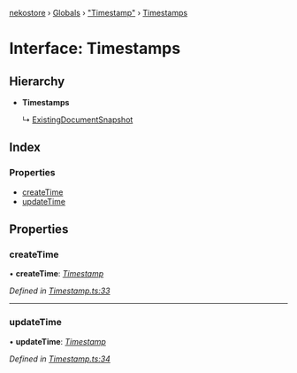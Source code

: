 [nekostore](../README.md) › [Globals](../globals.md) › ["Timestamp"](../modules/_timestamp_.md) › [Timestamps](_timestamp_.timestamps.md)

# Interface: Timestamps

## Hierarchy

* **Timestamps**

  ↳ [ExistingDocumentSnapshot](_documentsnapshot_.existingdocumentsnapshot.md)

## Index

### Properties

* [createTime](_timestamp_.timestamps.md#createtime)
* [updateTime](_timestamp_.timestamps.md#updatetime)

## Properties

###  createTime

• **createTime**: *[Timestamp](../classes/_timestamp_.timestamp.md)*

*Defined in [Timestamp.ts:33](https://github.com/esnya/nekostore/blob/4486881/src/Timestamp.ts#L33)*

___

###  updateTime

• **updateTime**: *[Timestamp](../classes/_timestamp_.timestamp.md)*

*Defined in [Timestamp.ts:34](https://github.com/esnya/nekostore/blob/4486881/src/Timestamp.ts#L34)*
